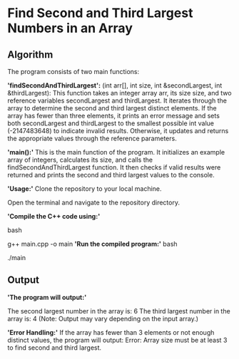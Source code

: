 # Find Second and Third Largest Numbers in an Array

## Algorithm

The program consists of two main functions:

 **'findSecondAndThirdLargest':** (int arr[], int size, int &secondLargest, int &thirdLargest):
This function takes an integer array arr, its size size, and two reference variables secondLargest and thirdLargest. It iterates through the array to determine the second and third largest distinct elements.
If the array has fewer than three elements, it prints an error message and sets both secondLargest and thirdLargest to the smallest possible int value (-2147483648) to indicate invalid results.
Otherwise, it updates and returns the appropriate values through the reference parameters.

**'main():'**
This is the main function of the program. It initializes an example array of integers, calculates its size, and calls the findSecondAndThirdLargest function.
It then checks if valid results were returned and prints the second and third largest values to the console.

**'Usage:'**
Clone the repository to your local machine.

Open the terminal and navigate to the repository directory.

**'Compile the C++ code using:'**

bash

g++ main.cpp -o main
**'Run the compiled program:'** 
bash

./main

## Output

**'The program will output:'**

The second largest number in the array is: 6
The third largest number in the array is: 4
(Note: Output may vary depending on the input array.)

**'Error Handling:'**
If the array has fewer than 3 elements or not enough distinct values, the program will output:
Error: Array size must be at least 3 to find second and third largest.

